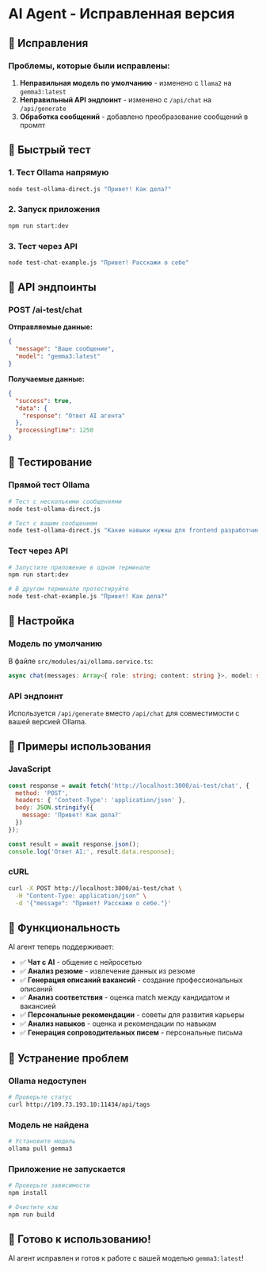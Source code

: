 # AI Agent - Исправленная версия

## 🔧 Исправления

### Проблемы, которые были исправлены:

1. **Неправильная модель по умолчанию** - изменено с `llama2` на `gemma3:latest`
2. **Неправильный API эндпоинт** - изменено с `/api/chat` на `/api/generate`
3. **Обработка сообщений** - добавлено преобразование сообщений в промпт

## 🚀 Быстрый тест

### 1. Тест Ollama напрямую
```bash
node test-ollama-direct.js "Привет! Как дела?"
```

### 2. Запуск приложения
```bash
npm run start:dev
```

### 3. Тест через API
```bash
node test-chat-example.js "Привет! Расскажи о себе"
```

## 📡 API эндпоинты

### POST /ai-test/chat
**Отправляемые данные:**
```json
{
  "message": "Ваше сообщение",
  "model": "gemma3:latest"
}
```

**Получаемые данные:**
```json
{
  "success": true,
  "data": {
    "response": "Ответ AI агента"
  },
  "processingTime": 1250
}
```

## 🧪 Тестирование

### Прямой тест Ollama
```bash
# Тест с несколькими сообщениями
node test-ollama-direct.js

# Тест с вашим сообщением
node test-ollama-direct.js "Какие навыки нужны для frontend разработчика?"
```

### Тест через API
```bash
# Запустите приложение в одном терминале
npm run start:dev

# В другом терминале протестируйте
node test-chat-example.js "Привет! Как дела?"
```

## 🔧 Настройка

### Модель по умолчанию
В файле `src/modules/ai/ollama.service.ts`:
```typescript
async chat(messages: Array<{ role: string; content: string }>, model: string = 'gemma3:latest')
```

### API эндпоинт
Используется `/api/generate` вместо `/api/chat` для совместимости с вашей версией Ollama.

## 📝 Примеры использования

### JavaScript
```javascript
const response = await fetch('http://localhost:3000/ai-test/chat', {
  method: 'POST',
  headers: { 'Content-Type': 'application/json' },
  body: JSON.stringify({
    message: 'Привет! Как дела?'
  })
});

const result = await response.json();
console.log('Ответ AI:', result.data.response);
```

### cURL
```bash
curl -X POST http://localhost:3000/ai-test/chat \
  -H "Content-Type: application/json" \
  -d '{"message": "Привет! Расскажи о себе."}'
```

## 🎯 Функциональность

AI агент теперь поддерживает:

- ✅ **Чат с AI** - общение с нейросетью
- ✅ **Анализ резюме** - извлечение данных из резюме
- ✅ **Генерация описаний вакансий** - создание профессиональных описаний
- ✅ **Анализ соответствия** - оценка match между кандидатом и вакансией
- ✅ **Персональные рекомендации** - советы для развития карьеры
- ✅ **Анализ навыков** - оценка и рекомендации по навыкам
- ✅ **Генерация сопроводительных писем** - персональные письма

## 🐛 Устранение проблем

### Ollama недоступен
```bash
# Проверьте статус
curl http://109.73.193.10:11434/api/tags
```

### Модель не найдена
```bash
# Установите модель
ollama pull gemma3
```

### Приложение не запускается
```bash
# Проверьте зависимости
npm install

# Очистите кэш
npm run build
```

## 🎉 Готово к использованию!

AI агент исправлен и готов к работе с вашей моделью `gemma3:latest`!

